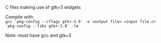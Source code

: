C files making use of gtk+3 widgets

Compile with:<br/>
```gcc `pkg-config --cflags gtk+-3.0` -o <output file> <input file.c> `pkg-config --libs gtk+-3.0` -lm```

Note: must have gcc and gtk+3


